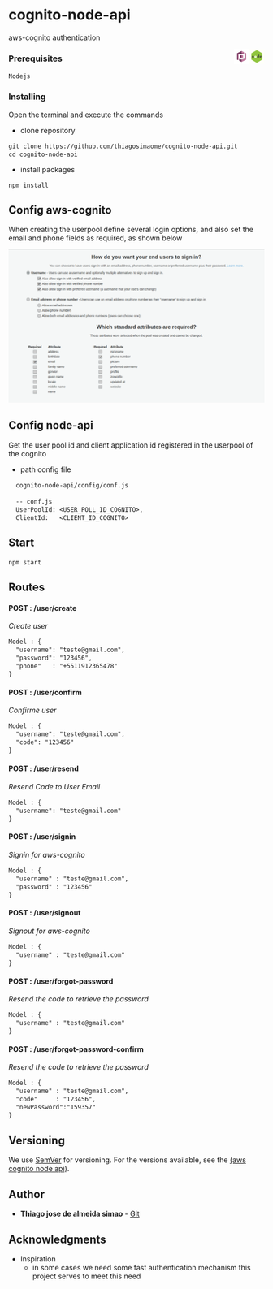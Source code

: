 # cognito-node-api

aws-cognito authentication


<img src="./docs/img/logo_nodejs.png" width="30" height="30" style="float: right" /> <img src="./docs/img/logo_aws_cognito.jpg" width="30" height="30" style="float: right"/>

### Prerequisites

```
Nodejs
```

### Installing

Open the terminal and execute the commands

- clone repository

```
git clone https://github.com/thiagosimaome/cognito-node-api.git
cd cognito-node-api
```

- install packages

```
npm install
```

## Config aws-cognito

When creating the userpool define several login options, and also set the email and phone fields as required, as shown below

![Image cognito attributes](./docs/img/model_aws_cognito.png)

## Config node-api

Get the user pool id and client application id registered in the userpool of the cognito

- path config file

```
  cognito-node-api/config/conf.js

  -- conf.js
  UserPoolId: <USER_POLL_ID_COGNITO>,
  ClientId:   <CLIENT_ID_COGNITO>
```

## Start

```
npm start
```

## Routes

#### POST : /user/create

_Create user_

```
Model : {
  "username": "teste@gmail.com",
  "password": "123456",
  "phone"   : "+5511912365478"
}

```

#### POST : /user/confirm

_Confirme user_

```
Model : {
  "username": "teste@gmail.com",
  "code": "123456"
}

```

#### POST : /user/resend

_Resend Code to User Email_

```
Model : {
  "username": "teste@gmail.com"
}

```

#### POST : /user/signin

_Signin for aws-cognito_

```
Model : {
  "username" : "teste@gmail.com",
  "password" : "123456"
}

```

#### POST : /user/signout

_Signout for aws-cognito_

```
Model : {
  "username" : "teste@gmail.com"
}

```

#### POST : /user/forgot-password

_Resend the code to retrieve the password_

```
Model : {
  "username" : "teste@gmail.com"
}
```

#### POST : /user/forgot-password-confirm

_Resend the code to retrieve the password_

```
Model : {
  "username" : "teste@gmail.com",
  "code"     : "123456",
  "newPassword":"159357"
}
```

## Versioning

We use [SemVer](http://semver.org/) for versioning. For the versions available, see the [(aws cognito node api)](https://github.com/your/project/tags).

## Author

- **Thiago jose de almeida simao** - [Git](https://github.com/thiagosimaome)

## Acknowledgments

- Inspiration
  - in some cases we need some fast authentication mechanism this project serves to meet this need
